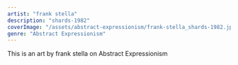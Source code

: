 ```yaml
---
artist: "frank stella"
description: "shards-1982"
coverImage: "/assets/abstract-expressionism/frank-stella_shards-1982.jpg"
genre: "Abstract Expressionism"
---
```

This is an art by frank stella on Abstract Expressionism

